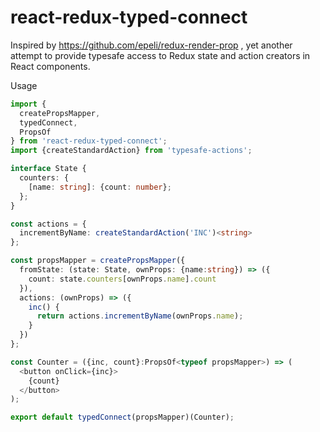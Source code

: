 # react-redux-typed-connect

Inspired by https://github.com/epeli/redux-render-prop , yet another attempt
to provide typesafe access to Redux state and action creators in React
components.

Usage

```ts
import {
  createPropsMapper,
  typedConnect, 
  PropsOf
} from 'react-redux-typed-connect';
import {createStandardAction} from 'typesafe-actions';

interface State {
  counters: {
    [name: string]: {count: number};
  };
}

const actions = {
  incrementByName: createStandardAction('INC')<string>
};

const propsMapper = createPropsMapper({
  fromState: (state: State, ownProps: {name:string}) => ({
    count: state.counters[ownProps.name].count
  }),
  actions: (ownProps) => ({
    inc() {  
      return actions.incrementByName(ownProps.name);
    }
  })
};

const Counter = ({inc, count}:PropsOf<typeof propsMapper>) => (
  <button onClick={inc}>
    {count}
  </button>
);

export default typedConnect(propsMapper)(Counter);
```
